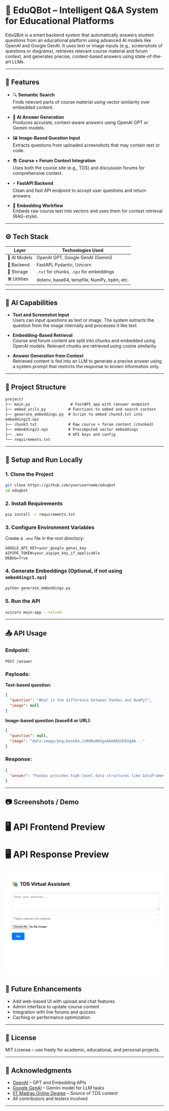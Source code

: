 # 🧠 EduQBot – Intelligent Q&A System for Educational Platforms

EduQBot is a smart backend system that automatically answers student questions from an educational platform using advanced AI models like OpenAI and Google GenAI. It uses text or image inputs (e.g., screenshots of questions or diagrams), retrieves relevant course material and forum context, and generates precise, context-based answers using state-of-the-art LLMs.

---

## 🚀 Features

- 🔍 **Semantic Search**  
  Finds relevant parts of course material using vector similarity over embedded content.

- 🧠 **AI Answer Generation**  
  Produces accurate, context-aware answers using OpenAI GPT or Gemini models.

- 🖼️ **Image-Based Question Input**  
  Extracts questions from uploaded screenshots that may contain text or code.

- 📚 **Course + Forum Context Integration**  
  Uses both the course site (e.g., TDS) and discussion forums for comprehensive context.

- ⚡ **FastAPI Backend**  
  Clean and fast API endpoint to accept user questions and return answers.

- 🧾 **Embedding Workflow**  
  Embeds raw course text into vectors and uses them for context retrieval (RAG-style).

---

## ⚙️ Tech Stack

| Layer       | Technologies Used                          |
|-------------|---------------------------------------------|
| 🧠 AI Models | OpenAI GPT, Google GenAI (Gemini)           |
| 💬 Backend  | FastAPI, Pydantic, Uvicorn                  |
| 💾 Storage  | `.txt` for chunks, `.npz` for embeddings     |
| 🛠 Utilities | dotenv, base64, tempfile, NumPy, tqdm, etc. |

---

## 🧠 AI Capabilities

- **Text and Screenshot Input**  
  Users can input questions as text or image. The system extracts the question from the image internally and processes it like text.

- **Embedding-Based Retrieval**  
  Course and forum content are split into chunks and embedded using OpenAI models. Relevant chunks are retrieved using cosine similarity.

- **Answer Generation from Context**  
  Retrieved content is fed into an LLM to generate a precise answer using a system prompt that restricts the response to known information only.

---

## 📂 Project Structure

```
project/
├── main.py                  # FastAPI app with /answer endpoint
├── embed_utils.py          # Functions to embed and search context
├── generate_embeddings.py  # Script to embed chunk3.txt into embeddingz3.npz
├── chunk3.txt              # Raw course + forum content (chunked)
├── embeddingz3.npz         # Precomputed vector embeddings
├── .env                    # API keys and config
└── requirements.txt
```

---

## 🧪 Setup and Run Locally

### 1. Clone the Project

```bash
git clone https://github.com/yourusername/eduqbot
cd eduqbot
```

### 2. Install Requirements

```bash
pip install -r requirements.txt
```

### 3. Configure Environment Variables

Create a `.env` file in the root directory:

```env
GOOGLE_API_KEY=your_google_genai_key
AIPIPE_TOKEN=your_aipipe_key_if_applicable
DEBUG=True
```

### 4. Generate Embeddings (Optional, if not using `embeddingz3.npz`)

```bash
python generate_embeddings.py
```

### 5. Run the API

```bash
uvicorn main:app --reload
```

---

## 📤 API Usage

### Endpoint:  
`POST /answer`

### Payloads:

**Text-based question:**

```json
{
  "question": "What is the difference between Pandas and NumPy?",
  "image": null
}
```

**Image-based question (base64 or URL):**

```json
{
  "question": null,
  "image": "data:image/png;base64,iVBORw0KGgoAAAANSUhEUgAA..."
}
```

### Response:

```json
{
  "answer": "Pandas provides high-level data structures like DataFrames..."
}
```

---

## 📷 Screenshots / Demo

# 🖥️ API Frontend Preview

# 🖥️ API Response Preview
![API Response](assets/SS1.png)
---

## 🧠 Future Enhancements

- Add web-based UI with upload and chat features  
- Admin interface to update course content  
- Integration with live forums and quizzes  
- Caching or performance optimization  

---

## 📜 License

MIT License – use freely for academic, educational, and personal projects.

---

## 🙏 Acknowledgments

- [OpenAI](https://openai.com/) – GPT and Embedding APIs  
- [Google GenAI](https://ai.google/) – Gemini model for LLM tasks  
- [IIT Madras Online Degree](https://onlinedegree.iitm.ac.in/) – Source of TDS content  
- All contributors and testers involved

---